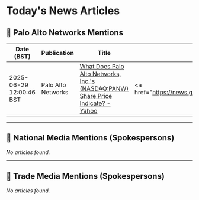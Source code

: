 # Today's News Articles

## 📌 Palo Alto Networks Mentions

| Date (BST) | Publication | Title | Summary |
|------------|-------------|-------|---------|
| 2025-06-29 12:00:46 BST | Palo Alto Networks | [What Does Palo Alto Networks, Inc.'s (NASDAQ:PANW) Share Price Indicate? - Yahoo](https://news.google.com/rss/articles/CBMiggFBVV95cUxQcmVqRllNSXZSbEQ2RHFBdEVhN19WdXRaTTRoOHBUUHZKZS16QTJ6UWp2eGQ0Y3N6UlJCbHdPZlFpTUQxV2phOGhQWDhQc0dqbXAxTmpnRTFGU1Y1WWdSTGhxSGdNTXZRa1o2bjFvUFRMYkxROWwxcUwyQmtGZVRCOU5R?oc=5) | <a href="https://news.google.com/rss/articles/CBMiggFBVV95cUxQcmVqRllNSXZSbEQ2RHFBdEVhN19WdXRaTTRoOHBUUHZKZS16QTJ6UWp2eGQ0Y3N6UlJCbHdPZlFpTUQxV2phOGhQWDhQc0dqbXAxTmpnRTFGU1Y1WWdSTGhxSGdNTXZRa1o2bjFvUF... |

---
## 📰 National Media Mentions (Spokespersons)

_No articles found._

---
## 📘 Trade Media Mentions (Spokespersons)

_No articles found._
